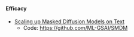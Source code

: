 

#### Efficacy

- [Scaling up Masked Diffusion Models on Text](https://arxiv.org/abs/2410.18514)
    - Code: https://github.com/ML-GSAI/SMDM